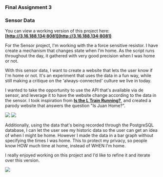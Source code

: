 ### Final Assignment 3
<h3>Sensor Data</h3>

You can view a working version of this project here:     
**[http://3.16.188.134:8081](http://3.16.188.134:8081)**

For the Sensor project, I'm working with the a force sensitive resistor. I have create a mechanism that changes state when I'm home. As the script runs throughout the day, it gathered with very good precision when I was home or not.

With this sensor data, I want to create a website that lets the user know if I'm home or not. It's an experiment that uses the data in a fun way, while still making a critique on the 'always-connected' culture we live in today.

I wanted to take the opportunity to use the API that's available via de sensor, and leverage it to have the website change according to the data in the sensor. I took inspiration from **[Is the L Train Running?](https://isthelrunning.com/)**, and created a parody website that answers the question "Is Juan Home?".

<img src="https://github.com/herrj636/data-structures/blob/master/assignment-11/Sensor%20UI/Web%201920%20%E2%80%93%201.png">

<img src="https://github.com/herrj636/data-structures/blob/master/assignment-11/Sensor%20UI/Web%201920%20%E2%80%93%202.png">

Additionally, using the data that's being recorded through the PostgreSQL database, I can let the user see my historic data so the user can get an idea of when I might be home. However I made the data in a bar graph without specifying the times I was home. This to protect my privacy, so people know HOW much time at home, instead of WHEN I'm home.

I really enjoyed working on this project and I'd like to refine it and iterate over this version. 

<img src="https://github.com/herrj636/data-structures/blob/master/assignment-11/Sensor%20UI/Web%201920%20%E2%80%93%203.png">
